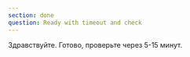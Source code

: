 ```yaml
---
section: done
question: Ready with timeout and check
---
```

Здравствуйте. Готово, проверьте через 5-15 минут.
